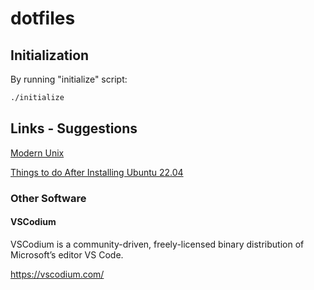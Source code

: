# dotfiles

## Initialization

By running "initialize" script:

```bash
./initialize
```

## Links - Suggestions

[Modern Unix](https://github.com/ibraheemdev/modern-unix)

[Things to do After Installing Ubuntu 22.04](https://itsfoss.com/things-to-do-after-installing-ubuntu-22-04/)

### Other Software

#### VSCodium

VSCodium is a community-driven, freely-licensed binary distribution of Microsoft’s editor VS Code.

<https://vscodium.com/>

